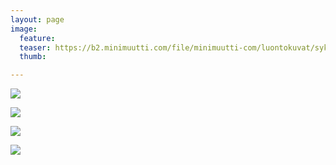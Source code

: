 ```yaml
---
layout: page
image:
  feature:
  teaser: https://b2.minimuutti.com/file/minimuutti-com/luontokuvat/syksy/4/DS61162-245px.jpg
  thumb:

---
```


[![](https://b2.minimuutti.com/file/minimuutti-com/luontokuvat/syksy/4/DS61172-800px.jpg)](https://dl.dropboxusercontent.com/sh/ea1wtnz7z734o12/AABuH9vaJyaLlNUycZkMstARa/luontokuvat/syksy/4/DS61172.jpg)

[![](https://b2.minimuutti.com/file/minimuutti-com/luontokuvat/syksy/4/DS61164-800px.jpg)](https://dl.dropboxusercontent.com/sh/ea1wtnz7z734o12/AAATZnrHPzhXmWq0EsSWkbICa/luontokuvat/syksy/4/DS61164.jpg)

[![](https://b2.minimuutti.com/file/minimuutti-com/luontokuvat/syksy/4/DS61166-800px.jpg)](https://dl.dropboxusercontent.com/sh/ea1wtnz7z734o12/AABzg9S1Yu_eQ7dHluZcpkQya/luontokuvat/syksy/4/DS61166.jpg)

[![](https://b2.minimuutti.com/file/minimuutti-com/luontokuvat/syksy/4/DS61162-800px.jpg)](https://dl.dropboxusercontent.com/sh/ea1wtnz7z734o12/AAAjTOfgBtj1s7CClgtXTuIKa/luontokuvat/syksy/4/DS61162.jpg)
